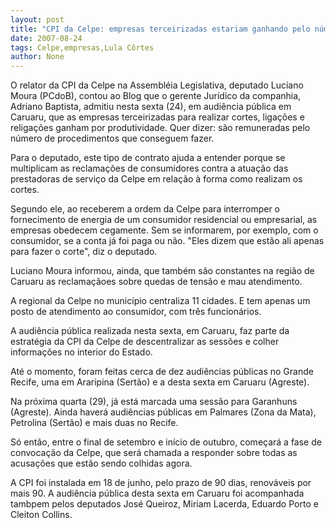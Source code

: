 ```yaml
---
layout: post
title: "CPI da Celpe: empresas terceirizadas estariam ganhando pelo número de cortes que realizam "
date: 2007-08-24
tags: Celpe,empresas,Lula Côrtes
author: None
---
```

O relator da CPI da Celpe na Assembl&eacute;ia Legislativa, deputado Luciano Moura (PCdoB), contou ao Blog que o&nbsp;gerente Jur&iacute;dico da companhia, Adriano Baptista, admitiu nesta sexta (24), em audi&ecirc;ncia p&uacute;blica em Caruaru, que as empresas terceirizadas para realizar cortes, liga&ccedil;&otilde;es&nbsp;e religa&ccedil;&otilde;es ganham por produtividade. Quer dizer: s&atilde;o remuneradas pelo n&uacute;mero de procedimentos que conseguem fazer. 

Para o deputado, este tipo de contrato ajuda a entender porque se multiplicam as reclama&ccedil;&otilde;es de consumidores contra a atua&ccedil;&atilde;o das prestadoras de servi&ccedil;o da Celpe em rela&ccedil;&atilde;o &agrave; forma como realizam os cortes. 

Segundo ele, ao receberem a ordem da Celpe para interromper o fornecimento de energia&nbsp;de um consumidor residencial ou empresarial, as empresas obedecem cegamente. Sem se informarem, por exemplo, com o consumidor, se a conta j&aacute; foi paga ou n&atilde;o. &quot;Eles dizem que est&atilde;o ali apenas para fazer o corte&quot;, diz o deputado. 

Luciano Moura informou, ainda, que tamb&eacute;m s&atilde;o constantes na regi&atilde;o de Caruaru as reclama&ccedil;&atilde;oes sobre quedas de tens&atilde;o e mau atendimento. 

A regional da Celpe no munic&iacute;pio centraliza 11 cidades. E tem apenas um posto de atendimento ao consumidor, com tr&ecirc;s funcion&aacute;rios. 

A audi&ecirc;ncia p&uacute;blica realizada nesta sexta, em Caruaru, faz parte da estrat&eacute;gia da CPI da Celpe de descentralizar as sess&otilde;es e colher informa&ccedil;&otilde;es no interior do Estado. 

At&eacute; o momento, foram feitas cerca de dez audi&ecirc;ncias p&uacute;blicas no Grande Recife, uma em Araripina (Sert&atilde;o) e a desta sexta em Caruaru (Agreste). 

Na pr&oacute;xima quarta (29), j&aacute; est&aacute; marcada uma sess&atilde;o para Garanhuns (Agreste). Ainda haver&aacute; audi&ecirc;ncias p&uacute;blicas em Palmares (Zona da Mata), Petrolina (Sert&atilde;o) e mais duas no Recife. 

S&oacute; ent&atilde;o, entre o final de setembro e in&iacute;cio de outubro, come&ccedil;ar&aacute; a fase de convoca&ccedil;&atilde;o da Celpe, que ser&aacute; chamada a responder sobre todas as acusa&ccedil;&otilde;es que est&atilde;o sendo colhidas agora. 

A CPI foi instalada em 18 de junho, pelo prazo de 90 dias, renov&aacute;veis por mais 90. A audi&ecirc;ncia p&uacute;blica desta sexta em Caruaru foi acompanhada tambpem pelos deputados Jos&eacute; Queiroz, Miriam Lacerda, Eduardo Porto e Cleiton Collins. 